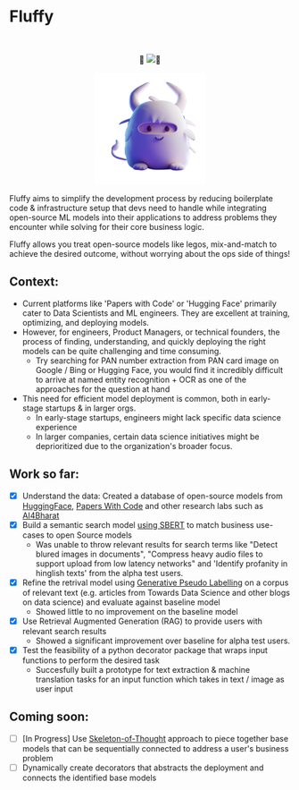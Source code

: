 # Fluffy
![]()
<p align="center">🚧 <img src="https://img.shields.io/badge/under%20construction-FF8C00" /></a>🚧</p>

<p align="center"><img src="https://github.com/AvinaashAnandK/fluffy/blob/main/Fluffy_wb.png" width="200" height="200" /></p>

Fluffy aims to simplify the development process by reducing boilerplate code & infrastructure setup that devs need to handle while integrating open-source ML models into their applications to address problems they encounter while solving for their core business logic. 

Fluffy allows you treat open-source models like legos, mix-and-match to achieve the desired outcome, without worrying about the ops side of things!

## Context:
- Current platforms like 'Papers with Code' or 'Hugging Face' primarily cater to Data Scientists and ML engineers. They are excellent at training, optimizing, and deploying models. 
- However, for engineers, Product Managers, or technical founders, the process of finding, understanding, and quickly deploying the right models can be quite challenging and time consuming.
    + Try searching for PAN number extraction from PAN card image on Google / Bing or Hugging Face, you would find it incredibly difficult to arrive at named entity recognition + OCR as one of the approaches for the question at hand
- This need for efficient model deployment is common, both in early-stage startups & in larger orgs.
    + In early-stage startups, engineers might lack specific data science experience
    + In larger companies, certain data science initiatives might be deprioritized due to the organization's broader focus.

## Work so far:

- [X] Understand the data: Created a database of open-source models from [HuggingFace](https://huggingface.co/), [Papers With Code](https://paperswithcode.com/) and other research labs such as [AI4Bharat](https://github.com/AI4Bharat)
- [X] Build a semantic search model [using SBERT](https://www.sbert.net/) to match business use-cases to open Source models
    + Was unable to throw relevant results for search terms like "Detect blured images in documents", "Compress heavy audio files to support upload from low latency networks" and 'Identify profanity in hinglish texts' from the alpha test users. 
- [X] Refine the retrival model using [Generative Pseudo Labelling](https://github.com/AvinaashAnandK/GPL-Walkthrough) on a corpus of relevant text (e.g. articles from Towards Data Science and other blogs on data science) and evaluate against baseline model
    + Showed little to no improvement on the baseline model
- [X] Use Retrieval Augmented Generation (RAG) to provide users with relevant search results
    + Showed a significant improvement over baseline for alpha test users.
- [X] Test the feasibility of a python decorator package that wraps input functions to perform the desired task
    + Succesfully built a prototype for text extraction & machine translation tasks for an input function which takes in text / image as user input

## Coming soon:
- [ ] [In Progress] Use [Skeleton-of-Thought](https://arxiv.org/abs/2307.15337) approach to piece together base models that can be sequentially connected to address a user's business problem
- [ ] Dynamically create decorators that abstracts the deployment and connects the identified base models 
